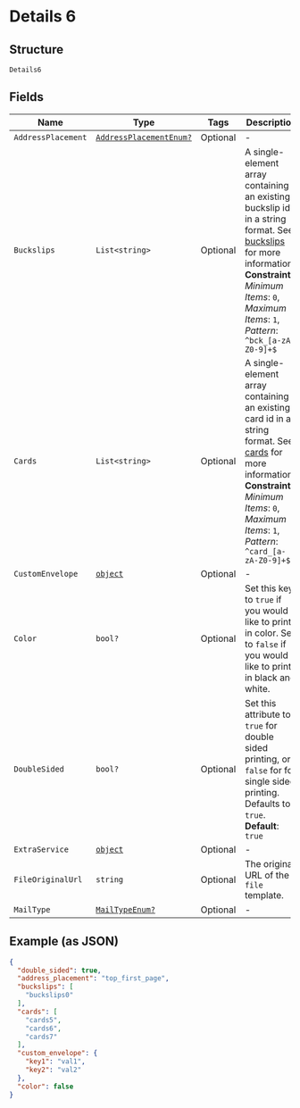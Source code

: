
# Details 6

## Structure

`Details6`

## Fields

| Name | Type | Tags | Description |
|  --- | --- | --- | --- |
| `AddressPlacement` | [`AddressPlacementEnum?`](../../doc/models/address-placement-enum.md) | Optional | - |
| `Buckslips` | `List<string>` | Optional | A single-element array containing an existing buckslip id in a string format. See [buckslips](#tag/Buckslips) for more information.<br>**Constraints**: *Minimum Items*: `0`, *Maximum Items*: `1`, *Pattern*: `^bck_[a-zA-Z0-9]+$` |
| `Cards` | `List<string>` | Optional | A single-element array containing an existing card id in a string format. See [cards](#tag/Cards) for more information.<br>**Constraints**: *Minimum Items*: `0`, *Maximum Items*: `1`, *Pattern*: `^card_[a-zA-Z0-9]+$` |
| `CustomEnvelope` | [`object`](../../doc/models/m-object-enum.md) | Optional | - |
| `Color` | `bool?` | Optional | Set this key to `true` if you would like to print in color. Set to `false` if you would like to print in black and white. |
| `DoubleSided` | `bool?` | Optional | Set this attribute to `true` for double sided printing, or `false` for for single sided printing. Defaults to `true`.<br>**Default**: `true` |
| `ExtraService` | [`object`](../../doc/models/m-object-enum.md) | Optional | - |
| `FileOriginalUrl` | `string` | Optional | The original URL of the `file` template. |
| `MailType` | [`MailTypeEnum?`](../../doc/models/mail-type-enum.md) | Optional | - |

## Example (as JSON)

```json
{
  "double_sided": true,
  "address_placement": "top_first_page",
  "buckslips": [
    "buckslips0"
  ],
  "cards": [
    "cards5",
    "cards6",
    "cards7"
  ],
  "custom_envelope": {
    "key1": "val1",
    "key2": "val2"
  },
  "color": false
}
```

